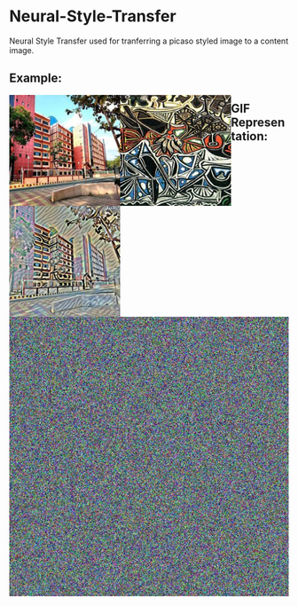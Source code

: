 # Neural-Style-Transfer
Neural Style Transfer used for tranferring a picaso styled image to a content image.


## Example:
<img align="left" width="200" height="200" src='./data/contents/cimg.jpg'>
<img align="left" width="200" height="200" src='./data/styles/simg.jpg'>
<img align="left" width="200" height="200" src='./data/sample12.jpg'>  

## GIF Representation:
![alt text](./data/sample.gif "gif representation")
